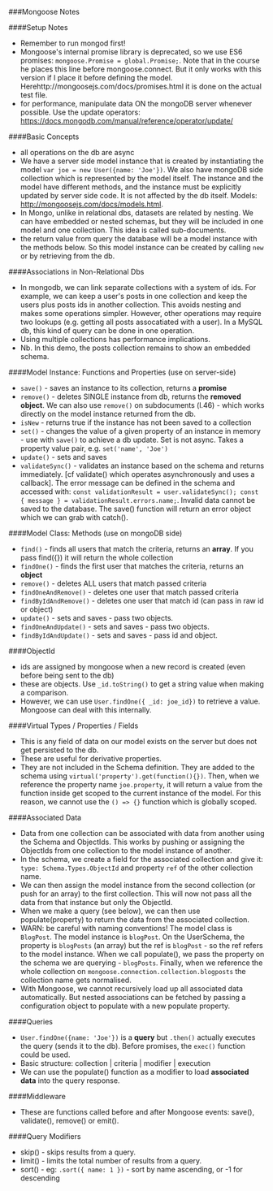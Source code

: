 ###Mongoose Notes 

####Setup Notes  
- Remember to run mongod first!
- Mongoose's internal promise library is deprecated, so we use ES6 promises: `mongoose.Promise = global.Promise;`. Note that in the course he places this line before mongoose.connect. But it only works with this version if I place it before defining the model. Herehttp://mongoosejs.com/docs/promises.html it is done on the actual test file. 
- for performance, manipulate data ON the mongoDB server whenever possible. Use the update operators: https://docs.mongodb.com/manual/reference/operator/update/ 

####Basic Concepts  
- all operations on the db are async 
- We have a server side model instance that is created by instantiating the model `var joe = new User({name: 'Joe'})`. We also have mongoDB side collection which is represented by the model itself. The instance and the model have different methods, and the instance must be explicitly updated by server side code. It is not affected by the db itself. Models: http://mongoosejs.com/docs/models.html. 
- In Mongo, unlike in relational dbs, datasets are related by nesting. We can have embedded or nested schemas, but they will be included in one model and one collection. This idea is called sub-documents.
- the return value from query the database will be a model instance with the methods below. So this model instance can be created by calling `new` or by retrieving from the db.  

####Associations in Non-Relational Dbs 
- In mongodb, we can link separate collections with a system of ids. For example, we can keep a user's posts in one collection and keep the users plus posts ids in another collection. This avoids nesting and makes some operations simpler. However, other operations may require two lookups (e.g. getting all posts assocatiated with a user). In a MySQL db, this kind of query can be done in one operation. 
- Using multiple collections has performance implications.  
- Nb. In this demo, the posts collection remains to show an embedded schema.  
 
####Model Instance: Functions and Properties (use on server-side)
- `save()` - saves an instance to its collection, returns a **promise**  
- `remove()` - deletes SINGLE instance from db, returns the **removed object**. We can also use `remove()`    on subdocuments (l.46) - which works directly on the model instance returned from the db.   
- `isNew` - returns true if the instance has not been saved to a collection   
- `set()` - changes the value of a given property of an instance in memory - use with `save()` to achieve a db update. Set is not async. Takes a property value pair, e.g. `set('name', 'Joe')`
- `update()` - sets and saves
- `validateSync()` - validates an instance based on the schema and returns immediately. [cf validate() which operates asynchronously and uses a callback]. The error message can be defined in the schema and accessed with: `const validationResult = user.validateSync(); const { message } = validationResult.errors.name;`. Invalid data cannot be saved to the database. The save() function will return an error object which we can grab with catch(). 

####Model Class: Methods (use on mongoDB side)    
- `find()` - finds all users that match the criteria, returns an **array**. If you pass find({}) it will return the whole collection    
- `findOne()` - finds the first user that matches the criteria, returns an **object**   
- `remove()` -  deletes ALL users that match passed criteria  
- `findOneAndRemove()` - deletes one user that match passed criteria  
- `findByIdAndRemove()` - deletes one user that match id (can pass in raw id or object)
- `update()` - sets and saves - pass two objects. 
- `findOneAndUpdate()` - sets and saves - pass two objects. 
- `findByIdAndUpdate()` - sets and saves - pass id and object. 

####ObjectId 
- ids are assigned by mongoose when a new record is created (even before being sent to the db) 
- these are objects. Use `_id.toString()` to get a string value when making a comparison.  
- However, we can use `User.findOne({ _id: joe_id})` to retrieve a value. Mongoose can deal with this internally. 

####Virtual Types / Properties / Fields   
- This is any field of data on our model exists on the server but does not get persisted to the db.
- These are useful for derivative properties.  
- They are not included in the Schema definition. They are added to the schema using `virtual('property').get(function(){})`. Then, when we reference the property name `joe.property`, it will return a value from the function inside get scoped to the current instance of the model. For this reason, we cannot use the `() => {}` function which is globally scoped.  

####Associated Data  
- Data from one collection can be associated with data from another using the Schema and ObjectIds. This works by pushing or assigning the ObjectIds from one collection to the model instance of another.  
- In the schema, we create a field for the associated collection and give it: `type: Schema.Types.ObjectId` and property `ref` of the other collection name.  
- We can then assign the model instance from the second collection (or push for an array) to the first collection. This will now not pass all the data from that instance but only the ObjectId. 
- When we make a query (see below), we can then use populate(property) to return the data from the associated collection.  
- WARN: be careful with naming conventions! The model class is `BlogPost`. The model instance is `blogPost`. On the UserSchema, the property is `blogPosts` (an array) but the ref is `blogPost` - so the ref refers to the model instance. When we call populate(), we pass the property on the schema we are querying - `blogPosts`. Finally, when we reference the whole collection on `mongoose.connection.collection.blogposts` the collection name gets normalised. 
- With Mongoose, we cannot recursively load up all associated data automatically. But nested associations can be fetched by passing a configuration object to populate with a new populate property.  


####Queries
- `User.findOne({name: 'Joe'})` is a **query** but `.then()` actually executes the query (sends it to the db). Before promises, the `exec()` function could be used.  
- Basic structure: collection | criteria | modifier | execution 
- We can use the populate() function as a modifier to load **associated data** into the query response.  

####Middleware 
- These are functions called before and after Mongoose events: save(), validate(), remove() or emit(). 

####Query Modifiers  
- skip() - skips results from a query.
- limit() - limits the total number of results from a query.
- sort() - eg: `.sort({ name: 1 })` - sort by name ascending, or -1 for descending 

